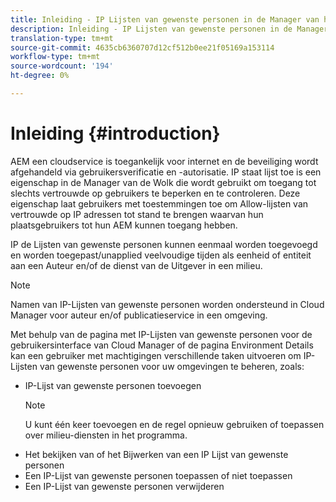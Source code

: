 ```yaml
---
title: Inleiding - IP Lijsten van gewenste personen in de Manager van het Kon
description: Inleiding - IP Lijsten van gewenste personen in de Manager van het Kon
translation-type: tm+mt
source-git-commit: 4635cb6360707d12cf512b0ee21f05169a153114
workflow-type: tm+mt
source-wordcount: '194'
ht-degree: 0%

---
```



# Inleiding {#introduction}

AEM een cloudservice is toegankelijk voor internet en de beveiliging wordt afgehandeld via gebruikersverificatie en -autorisatie. IP staat lijst toe is een eigenschap in de Manager van de Wolk die wordt gebruikt om toegang tot slechts vertrouwde op gebruikers te beperken en te controleren. Deze eigenschap laat gebruikers met toestemmingen toe om Allow-lijsten van vertrouwde op IP adressen tot stand te brengen waarvan hun plaatsgebruikers tot hun AEM kunnen toegang hebben.

IP de Lijsten van gewenste personen kunnen eenmaal worden toegevoegd en worden toegepast/unapplied veelvoudige tijden als eenheid of entiteit aan een Auteur en/of de dienst van de Uitgever in een milieu.

>[!NOTE]
>Namen van IP-Lijsten van gewenste personen worden ondersteund in Cloud Manager voor auteur en/of publicatieservice in een omgeving.

Met behulp van de pagina met IP-Lijsten van gewenste personen voor de gebruikersinterface van Cloud Manager of de pagina Environment Details kan een gebruiker met machtigingen verschillende taken uitvoeren om IP-Lijsten van gewenste personen voor uw omgevingen te beheren, zoals:

* IP-Lijst van gewenste personen toevoegen
   >[!NOTE]
   > U kunt één keer toevoegen en de regel opnieuw gebruiken of toepassen over milieu-diensten in het programma.
* Het bekijken van of het Bijwerken van een IP Lijst van gewenste personen
* Een IP-Lijst van gewenste personen toepassen of niet toepassen
* Een IP-Lijst van gewenste personen verwijderen